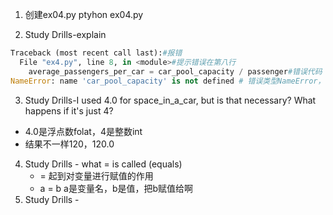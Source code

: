 1. 创建ex04.py ptyhon ex04.py

2. Study Drills-explain
```python
Traceback (most recent call last):#报错
  File "ex4.py", line 8, in <module>#提示错误在第八行
    average_passengers_per_car = car_pool_capacity / passenger#错误代码
NameError: name 'car_pool_capacity' is not defined # 错误类型NameError，错误原因car_pool_capacity未定义，正确的是carpool_capacity
```

3. Study Drills-I used 4.0 for space_in_a_car, but is that necessary? What happens if it's just 4?
  - 4.0是浮点数folat，4是整数int
  - 结果不一样120，120.0
4. Study Drills - what = is called (equals)
    - = 起到对变量进行赋值的作用
    - a = b a是变量名，b是值，把b赋值给啊
5. Study Drills -
